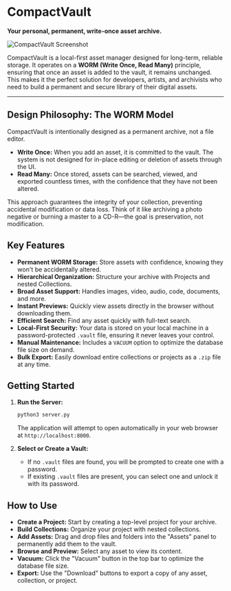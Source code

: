 # CompactVault

**Your personal, permanent, write-once asset archive.**

![CompactVault Screenshot](https://i.imgur.com/tOeRCV6.png)

CompactVault is a local-first asset manager designed for long-term, reliable storage. It operates on a **WORM (Write Once, Read Many)** principle, ensuring that once an asset is added to the vault, it remains unchanged. This makes it the perfect solution for developers, artists, and archivists who need to build a permanent and secure library of their digital assets.

---

## Design Philosophy: The WORM Model

CompactVault is intentionally designed as a permanent archive, not a file editor.

- **Write Once:** When you add an asset, it is committed to the vault. The system is not designed for in-place editing or deletion of assets through the UI.
- **Read Many:** Once stored, assets can be searched, viewed, and exported countless times, with the confidence that they have not been altered.

This approach guarantees the integrity of your collection, preventing accidental modification or data loss. Think of it like archiving a photo negative or burning a master to a CD-R—the goal is preservation, not modification.

## Key Features

- **Permanent WORM Storage:** Store assets with confidence, knowing they won't be accidentally altered.
- **Hierarchical Organization:** Structure your archive with Projects and nested Collections.
- **Broad Asset Support:** Handles images, video, audio, code, documents, and more.
- **Instant Previews:** Quickly view assets directly in the browser without downloading them.
- **Efficient Search:** Find any asset quickly with full-text search.
- **Local-First Security:** Your data is stored on your local machine in a password-protected `.vault` file, ensuring it never leaves your control.
- **Manual Maintenance:** Includes a `VACUUM` option to optimize the database file size on demand.
- **Bulk Export:** Easily download entire collections or projects as a `.zip` file at any time.

## Getting Started

1.  **Run the Server:**

    ```bash
    python3 server.py
    ```

    The application will attempt to open automatically in your web browser at `http://localhost:8000`.

2.  **Select or Create a Vault:**
    - If no `.vault` files are found, you will be prompted to create one with a password.
    - If existing `.vault` files are present, you can select one and unlock it with its password.

## How to Use

- **Create a Project:** Start by creating a top-level project for your archive.
- **Build Collections:** Organize your project with nested collections.
- **Add Assets:** Drag and drop files and folders into the "Assets" panel to permanently add them to the vault.
- **Browse and Preview:** Select any asset to view its content.
- **Vacuum:** Click the "Vacuum" button in the top bar to optimize the database file size.
- **Export:** Use the "Download" buttons to export a copy of any asset, collection, or project.
